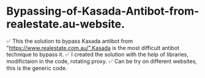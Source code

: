 # Bypassing-of-Kasada-Antibot-from-realestate.au-website.
✅ This the solution to bypass Kasada antibot from "https://www.realestate.com.au/".Kasada is the most difficult antibot technique to bypass it.
✅ I created the solution with the help of libraries, modifictaion in the code, rotating proxy.
✅ Can be try on different websites, this is the generic code.

